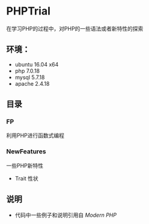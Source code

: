 # PHPTrial

在学习PHP的过程中，对PHP的一些语法或者新特性的探索

## 环境：
+ ubuntu 16.04 x64
+ php 7.0.18
+ mysql 5.7.18
+ apache 2.4.18

## 目录
### FP
利用PHP进行函数式编程
### NewFeatures
一些PHP新特性
+ Trait 性状

## 说明
+ 代码中一些例子和说明引用自 *Modern PHP*

